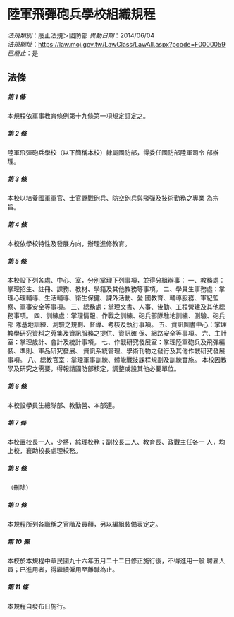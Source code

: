 # 陸軍飛彈砲兵學校組織規程

*法規類別*：廢止法規＞國防部
*異動日期*：2014/06/04  
*法規網址*：https://law.moj.gov.tw/LawClass/LawAll.aspx?pcode=F0000059
*已廢止*：是


## 法條
##### 第 1 條
本規程依軍事教育條例第十九條第一項規定訂定之。

##### 第 2 條
陸軍飛彈砲兵學校（以下簡稱本校）隸屬國防部，得委任國防部陸軍司令
部辦理。

##### 第 3 條
本校以培養國軍軍官、士官野戰砲兵、防空砲兵與飛彈及技術勤務之專業
為宗旨。

##### 第 4 條
本校依學校特性及發展方向，辦理進修教育。

##### 第 5 條
本校設下列各處、中心、室，分別掌理下列事項，並得分組辦事：
一、教務處：掌理招生、註冊、課務、教材、學籍及其他教務等事項。
二、學員生事務處：掌理心理輔導、生活輔導、衛生保健、課外活動、愛
    國教育、輔導服務、軍紀監察、軍事安全等事項。
三、總務處：掌理文書、人事、後勤、工程營建及其他總務事項。
四、訓練處：掌理情報、作戰之訓練、砲兵部隊駐地訓練、測驗、砲兵部
    隊基地訓練、測驗之規劃、督導、考核及執行事項。
五、資訊圖書中心：掌理教學研究資料之蒐集及資訊服務之提供、資訊確
    保、網路安全等事項。
六、主計室：掌理歲計、會計及統計事項。
七、作戰研究發展室：掌理陸軍砲兵及飛彈編裝、準則、軍品研究發展、
    資訊系統管理、學術刊物之發行及其他作戰研究發展事項。
八、總教官室：掌理軍事訓練、體能戰技課程規劃及訓練實施。
本校因教學及研究之需要，得報請國防部核定，調整或設其他必要單位。

##### 第 6 條
本校設學員生總隊部、教勤營、本部連。

##### 第 7 條
本校置校長一人，少將，綜理校務；副校長二人、教育長、政戰主任各一
人，均上校，襄助校長處理校務。

##### 第 8 條
（刪除）

##### 第 9 條
本規程所列各職稱之官階及員額，另以編組裝備表定之。

##### 第 10 條
本校於本規程中華民國九十六年五月二十二日修正施行後，不得進用一般
聘雇人員；已進用者，得繼續僱用至離職為止。

##### 第 11 條
本規程自發布日施行。


